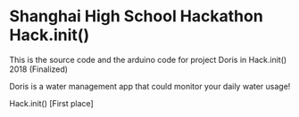 # Shanghai High School Hackathon Hack.init()

This is the source code and the arduino code for project Doris in Hack.init() 2018 (Finalized)

Doris is a water management app that could monitor your daily water usage!

Hack.init() [First place]
